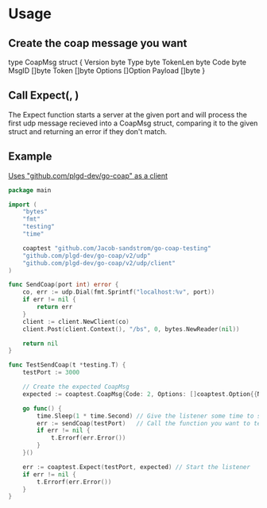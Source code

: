 # Usage

## Create the coap message you want

type CoapMsg struct {
	Version  byte
	Type     byte
	TokenLen byte
	Code     byte
	MsgID    []byte
	Token    []byte
	Options  []Option
	Payload  []byte
}

## Call Expect(<port>, <CoapMsg>)

The Expect function starts a server at the given port and will process the first udp message recieved into a CoapMsg struct, comparing it to the given struct and returning an error if they don't match.


## Example 
[Uses "github.com/plgd-dev/go-coap" as a client](https://github.com/plgd-dev/go-coap)

```go
package main

import (
	"bytes"
	"fmt"
	"testing"
	"time"

	coaptest "github.com/Jacob-sandstrom/go-coap-testing"
	"github.com/plgd-dev/go-coap/v2/udp"
	"github.com/plgd-dev/go-coap/v2/udp/client"
)

func SendCoap(port int) error {
	co, err := udp.Dial(fmt.Sprintf("localhost:%v", port))
	if err != nil {
		return err
	}
	client := client.NewClient(co)
	client.Post(client.Context(), "/bs", 0, bytes.NewReader(nil))

	return nil
}

func TestSendCoap(t *testing.T) {
	testPort := 3000

	// Create the expected CoapMsg
	expected := coaptest.CoapMsg{Code: 2, Options: []coaptest.Option{{Number: 11, Value: []byte("bs")}}}

	go func() {
		time.Sleep(1 * time.Second) // Give the listener some time to start
		err := sendCoap(testPort)   // Call the function you want to test
		if err != nil {
			t.Errorf(err.Error())
		}
	}()

	err := coaptest.Expect(testPort, expected) // Start the listener
	if err != nil {
		t.Errorf(err.Error())
	}
}

```
